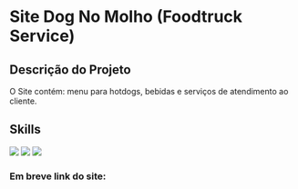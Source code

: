 # Site Dog No Molho (Foodtruck Service)

## Descrição do Projeto

O Site contém: menu para hotdogs, bebidas e serviços de atendimento ao cliente.


## Skills
<img src="https://img.shields.io/badge/HTML5-E34F26?style=for-the-badge&logo=html5&logoColor=white">  <img src="https://img.shields.io/badge/CSS3-1572B6?style=for-the-badge&logo=css3&logoColor=white"> <img src="https://img.shields.io/badge/JavaScript-F7DF1E?style=for-the-badge&logo=javascript&logoColor=black">

### Em breve link do site:
